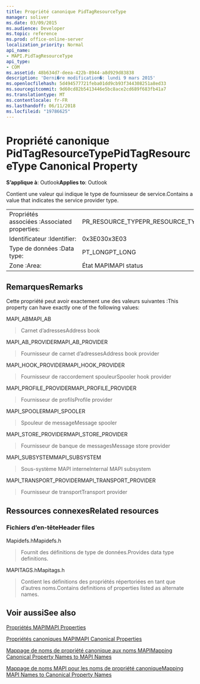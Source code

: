 ```yaml
---
title: Propriété canonique PidTagResourceType
manager: soliver
ms.date: 03/09/2015
ms.audience: Developer
ms.topic: reference
ms.prod: office-online-server
localization_priority: Normal
api_name:
- MAPI.PidTagResourceType
api_type:
- COM
ms.assetid: 48b634d7-deea-422b-8944-a8d929d83838
description: 'Derni�re modification�: lundi 9 mars 2015'
ms.openlocfilehash: 5d494577721feba01dd9cb93f344308251a8ed33
ms.sourcegitcommit: 9d60cd82b5413446e5bc8ace2cd689f683fb41a7
ms.translationtype: MT
ms.contentlocale: fr-FR
ms.lasthandoff: 06/11/2018
ms.locfileid: "19786625"
---
```

# <a name="pidtagresourcetype-canonical-property"></a><span data-ttu-id="66277-103">Propriété canonique PidTagResourceType</span><span class="sxs-lookup"><span data-stu-id="66277-103">PidTagResourceType Canonical Property</span></span>

  
  
<span data-ttu-id="66277-104">**S’applique à**: Outlook</span><span class="sxs-lookup"><span data-stu-id="66277-104">**Applies to**: Outlook</span></span> 
  
<span data-ttu-id="66277-105">Contient une valeur qui indique le type de fournisseur de service.</span><span class="sxs-lookup"><span data-stu-id="66277-105">Contains a value that indicates the service provider type.</span></span>
  
|||
|:-----|:-----|
|<span data-ttu-id="66277-106">Propriétés associées :</span><span class="sxs-lookup"><span data-stu-id="66277-106">Associated properties:</span></span>  <br/> |<span data-ttu-id="66277-107">PR_RESOURCE_TYPE</span><span class="sxs-lookup"><span data-stu-id="66277-107">PR_RESOURCE_TYPE</span></span>  <br/> |
|<span data-ttu-id="66277-108">Identificateur :</span><span class="sxs-lookup"><span data-stu-id="66277-108">Identifier:</span></span>  <br/> |<span data-ttu-id="66277-109">0x3E03</span><span class="sxs-lookup"><span data-stu-id="66277-109">0x3E03</span></span>  <br/> |
|<span data-ttu-id="66277-110">Type de données :</span><span class="sxs-lookup"><span data-stu-id="66277-110">Data type:</span></span>  <br/> |<span data-ttu-id="66277-111">PT_LONG</span><span class="sxs-lookup"><span data-stu-id="66277-111">PT_LONG</span></span>  <br/> |
|<span data-ttu-id="66277-112">Zone :</span><span class="sxs-lookup"><span data-stu-id="66277-112">Area:</span></span>  <br/> |<span data-ttu-id="66277-113">État MAPI</span><span class="sxs-lookup"><span data-stu-id="66277-113">MAPI status</span></span>  <br/> |
   
## <a name="remarks"></a><span data-ttu-id="66277-114">Remarques</span><span class="sxs-lookup"><span data-stu-id="66277-114">Remarks</span></span>

<span data-ttu-id="66277-115">Cette propriété peut avoir exactement une des valeurs suivantes :</span><span class="sxs-lookup"><span data-stu-id="66277-115">This property can have exactly one of the following values:</span></span>
  
<span data-ttu-id="66277-116">MAPI_AB</span><span class="sxs-lookup"><span data-stu-id="66277-116">MAPI_AB</span></span> 
  
> <span data-ttu-id="66277-117">Carnet d’adresses</span><span class="sxs-lookup"><span data-stu-id="66277-117">Address book</span></span>
    
<span data-ttu-id="66277-118">MAPI_AB_PROVIDER</span><span class="sxs-lookup"><span data-stu-id="66277-118">MAPI_AB_PROVIDER</span></span> 
  
> <span data-ttu-id="66277-119">Fournisseur de carnet d’adresses</span><span class="sxs-lookup"><span data-stu-id="66277-119">Address book provider</span></span>
    
<span data-ttu-id="66277-120">MAPI_HOOK_PROVIDER</span><span class="sxs-lookup"><span data-stu-id="66277-120">MAPI_HOOK_PROVIDER</span></span> 
  
> <span data-ttu-id="66277-121">Fournisseur de raccordement spouleur</span><span class="sxs-lookup"><span data-stu-id="66277-121">Spooler hook provider</span></span>
    
<span data-ttu-id="66277-122">MAPI_PROFILE_PROVIDER</span><span class="sxs-lookup"><span data-stu-id="66277-122">MAPI_PROFILE_PROVIDER</span></span> 
  
> <span data-ttu-id="66277-123">Fournisseur de profils</span><span class="sxs-lookup"><span data-stu-id="66277-123">Profile provider</span></span>
    
<span data-ttu-id="66277-124">MAPI_SPOOLER</span><span class="sxs-lookup"><span data-stu-id="66277-124">MAPI_SPOOLER</span></span> 
  
> <span data-ttu-id="66277-125">Spouleur de message</span><span class="sxs-lookup"><span data-stu-id="66277-125">Message spooler</span></span>
    
<span data-ttu-id="66277-126">MAPI_STORE_PROVIDER</span><span class="sxs-lookup"><span data-stu-id="66277-126">MAPI_STORE_PROVIDER</span></span> 
  
> <span data-ttu-id="66277-127">Fournisseur de banque de messages</span><span class="sxs-lookup"><span data-stu-id="66277-127">Message store provider</span></span>
    
<span data-ttu-id="66277-128">MAPI_SUBSYSTEM</span><span class="sxs-lookup"><span data-stu-id="66277-128">MAPI_SUBSYSTEM</span></span> 
  
> <span data-ttu-id="66277-129">Sous-système MAPI interne</span><span class="sxs-lookup"><span data-stu-id="66277-129">Internal MAPI subsystem</span></span>
    
<span data-ttu-id="66277-130">MAPI_TRANSPORT_PROVIDER</span><span class="sxs-lookup"><span data-stu-id="66277-130">MAPI_TRANSPORT_PROVIDER</span></span> 
  
> <span data-ttu-id="66277-131">Fournisseur de transport</span><span class="sxs-lookup"><span data-stu-id="66277-131">Transport provider</span></span>
    
## <a name="related-resources"></a><span data-ttu-id="66277-132">Ressources connexes</span><span class="sxs-lookup"><span data-stu-id="66277-132">Related resources</span></span>

### <a name="header-files"></a><span data-ttu-id="66277-133">Fichiers d’en-tête</span><span class="sxs-lookup"><span data-stu-id="66277-133">Header files</span></span>

<span data-ttu-id="66277-134">Mapidefs.h</span><span class="sxs-lookup"><span data-stu-id="66277-134">Mapidefs.h</span></span>
  
> <span data-ttu-id="66277-135">Fournit des définitions de type de données.</span><span class="sxs-lookup"><span data-stu-id="66277-135">Provides data type definitions.</span></span>
    
<span data-ttu-id="66277-136">MAPITAGS.h</span><span class="sxs-lookup"><span data-stu-id="66277-136">Mapitags.h</span></span>
  
> <span data-ttu-id="66277-137">Contient les définitions des propriétés répertoriées en tant que d’autres noms.</span><span class="sxs-lookup"><span data-stu-id="66277-137">Contains definitions of properties listed as alternate names.</span></span>
    
## <a name="see-also"></a><span data-ttu-id="66277-138">Voir aussi</span><span class="sxs-lookup"><span data-stu-id="66277-138">See also</span></span>



[<span data-ttu-id="66277-139">Propriétés MAPI</span><span class="sxs-lookup"><span data-stu-id="66277-139">MAPI Properties</span></span>](mapi-properties.md)
  
[<span data-ttu-id="66277-140">Propriétés canoniques MAPI</span><span class="sxs-lookup"><span data-stu-id="66277-140">MAPI Canonical Properties</span></span>](mapi-canonical-properties.md)
  
[<span data-ttu-id="66277-141">Mappage de noms de propriété canonique aux noms MAPI</span><span class="sxs-lookup"><span data-stu-id="66277-141">Mapping Canonical Property Names to MAPI Names</span></span>](mapping-canonical-property-names-to-mapi-names.md)
  
[<span data-ttu-id="66277-142">Mappage de noms MAPI pour les noms de propriété canonique</span><span class="sxs-lookup"><span data-stu-id="66277-142">Mapping MAPI Names to Canonical Property Names</span></span>](mapping-mapi-names-to-canonical-property-names.md)

